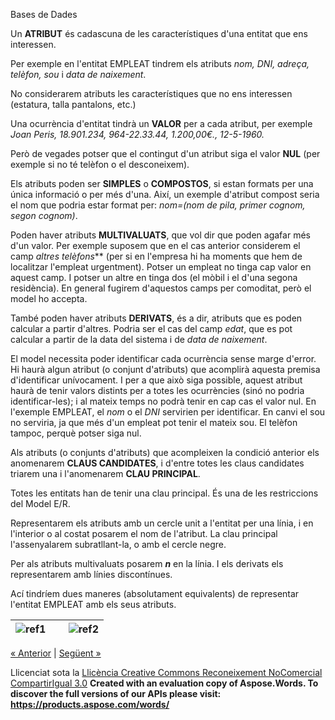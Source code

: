 Bases de Dades

Un **ATRIBUT** és cadascuna de les característiques d'una entitat que ens interessen. 

Per exemple en l'entitat EMPLEAT tindrem els atributs *nom, DNI, adreça, telèfon, sou* i *data de naixement*. 

No considerarem atributs les característiques que no ens interessen (estatura, talla pantalons, etc.) 

Una ocurrència d'entitat tindrà un **VALOR** per a cada atribut, per exemple *Joan Peris, 18.901.234, 964-22.33.44, 1.200,00€., 12-5-1960.*

Però de vegades potser que el contingut d'un atribut siga el valor **NUL** (per exemple si no té telèfon o el desconeixem). 

Els atributs poden ser **SIMPLES** o **COMPOSTOS**, si estan formats per una única informació o per més d'una. Així, un exemple d'atribut compost seria el nom que podria estar format per: *nom=(nom de pila, primer cognom, segon cognom)*. 

Poden haver atributs **MULTIVALUATS**, que vol dir que poden agafar més d'un valor. Per exemple suposem que en el cas anterior considerem el camp *altres telèfons*** (per si en l'empresa hi ha moments que hem de localitzar l'empleat urgentment). Potser un empleat no tinga cap valor en aquest camp. I potser un altre en tinga dos (el mòbil i el d'una segona residència). En general fugirem d'aquestos camps per comoditat, però el model ho accepta. 

També poden haver atributs **DERIVATS**, és a dir, atributs que es poden calcular a partir d'altres. Podria ser el cas del camp *edat*, que es pot calcular a partir de la data del sistema i de *data de naixement*. 



El model necessita poder identificar cada ocurrència sense marge d'error. Hi haurà algun atribut (o conjunt d'atributs) que acomplirà aquesta premisa d'identificar unívocament. I per a que això siga possible, aquest atribut haurà de tenir valors distints per a totes les ocurrències (sinó no podria identificar-les); i al mateix temps no podrà tenir en cap cas el valor nul. En l'exemple EMPLEAT, el *nom* o el *DNI* servirien per identificar. En canvi el sou no serviria, ja que més d'un empleat pot tenir el mateix sou. El telèfon tampoc, perquè potser siga nul. 

Als atributs (o conjunts d'atributs) que acompleixen la condició anterior els anomenarem **CLAUS CANDIDATES**, i d'entre totes les claus candidates triarem una i l'anomenarem **CLAU PRINCIPAL**. 

Totes les entitats han de tenir una clau principal. És una de les restriccions del Model E/R. 



Representarem els atributs amb un cercle unit a l'entitat per una línia, i en l'interior o al costat posarem el nom de l'atribut. La clau principal l'assenyalarem subratllant-la, o amb el cercle negre. 

Per als atributs multivaluats posarem ***n*** en la línia. I els derivats els representarem amb línies discontínues. 

Ací tindríem dues maneres (absolutament equivalents) de representar l'entitat EMPLEAT amb els seus atributs.

|![ref1]| |![ref2]|
| :- | :- | :- |

[« Anterior](aplicaci_a_lexemple.md) | [Següent »](aplicaci_a_lexemple0.md)

Llicenciat sota la [Llicència Creative Commons Reconeixement NoComercial CompartirIgual 3.0](http://creativecommons.org/licenses/by-nc-sa/3.0/)
**Created with an evaluation copy of Aspose.Words. To discover the full versions of our APIs please visit: https://products.aspose.com/words/**

[ref1]: 32_atributs.002.png
[ref2]: 32_atributs.003.png
